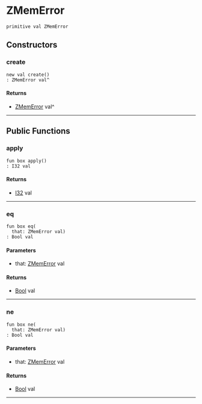 # ZMemError

```pony
primitive val ZMemError
```

## Constructors

### create

```pony
new val create()
: ZMemError val^
```

#### Returns

* [ZMemError](.-compression-ZMemError) val^

---

## Public Functions

### apply

```pony
fun box apply()
: I32 val
```

#### Returns

* [I32](builtin-I32) val

---

### eq

```pony
fun box eq(
  that: ZMemError val)
: Bool val
```
#### Parameters

*   that: [ZMemError](.-compression-ZMemError) val

#### Returns

* [Bool](builtin-Bool) val

---

### ne

```pony
fun box ne(
  that: ZMemError val)
: Bool val
```
#### Parameters

*   that: [ZMemError](.-compression-ZMemError) val

#### Returns

* [Bool](builtin-Bool) val

---


